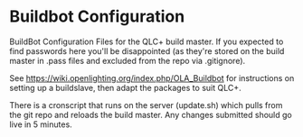 Buildbot Configuration
======================

BuildBot Configuration Files for the QLC+ build master. If you expected to find
passwords here you'll be disappointed (as they're stored on the build master in
<build slave name>.pass files and excluded from the repo via .gitignore).

See https://wiki.openlighting.org/index.php/OLA_Buildbot for instructions on
setting up a buildslave, then adapt the packages to suit QLC+.

There is a cronscript that runs on the server (update.sh) which pulls from the
git repo and reloads the build master. Any changes submitted should go live in
5 minutes.
